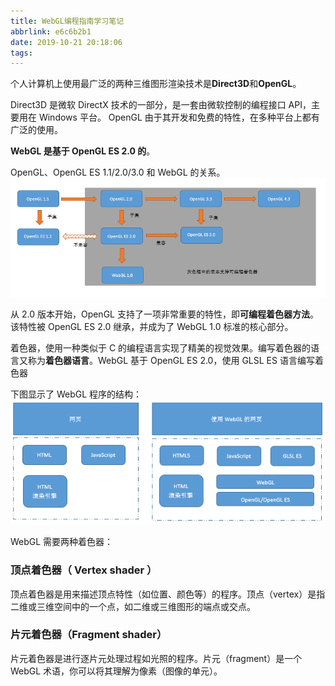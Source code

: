 ```yaml
---
title: WebGL编程指南学习笔记
abbrlink: e6c6b2b1
date: 2019-10-21 20:18:06
tags:
---
```


个人计算机上使用最广泛的两种三维图形渲染技术是**Direct3D**和**OpenGL**。

Direct3D 是微软 DirectX 技术的一部分，是一套由微软控制的编程接口 API，主要用在 Windows 平台。
OpenGL 由于其开发和免费的特性，在多种平台上都有广泛的使用。

<!--more-->

**WebGL 是基于 OpenGL ES 2.0 的**。

OpenGL、OpenGL ES 1.1/2.0/3.0 和 WebGL 的关系。
![](WebGL%E7%BC%96%E7%A8%8B%E6%8C%87%E5%8D%97%E5%AD%A6%E4%B9%A0%E7%AC%94%E8%AE%B0/222059338585675.png)

从 2.0 版本开始，OpenGL 支持了一项非常重要的特性，即**可编程着色器方法**。该特性被 OpenGL ES 2.0 继承，并成为了 WebGL 1.0 标准的核心部分。

着色器，使用一种类似于 C 的编程语言实现了精美的视觉效果。编写着色器的语言又称为**着色器语言**。WebGL 基于 OpenGL ES 2.0，使用 GLSL ES 语言编写着色器

下图显示了 WebGL 程序的结构：
　　![](WebGL%E7%BC%96%E7%A8%8B%E6%8C%87%E5%8D%97%E5%AD%A6%E4%B9%A0%E7%AC%94%E8%AE%B0/222120593439118.png)

WebGL 需要两种着色器：

### 顶点着色器（ Vertex shader ）

顶点着色器是用来描述顶点特性（如位置、颜色等）的程序。顶点（vertex）是指二维或三维空间中的一个点，如二维或三维图形的端点或交点。

### 片元着色器（Fragment shader）

片元着色器是进行逐片元处理过程如光照的程序。片元（fragment）是一个 WebGL 术语，你可以将其理解为像素（图像的单元）。
